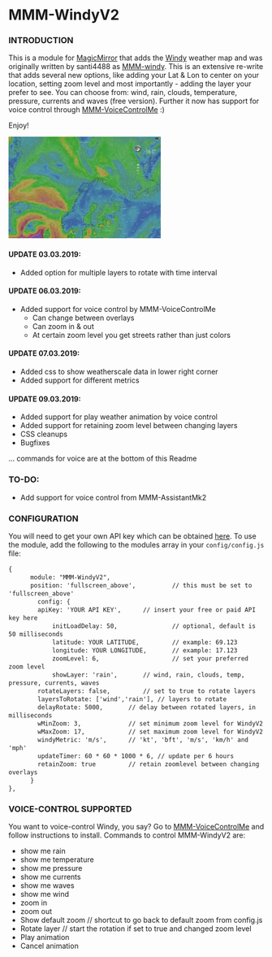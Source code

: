 # MMM-WindyV2

### INTRODUCTION

This is a module for [MagicMirror](https://github.com/MichMich/MagicMirror) that adds the [Windy](https://www.windy.com/) weather map and was originally written by santi4488 as [MMM-windy](https://github.com/santi4488/MMM-windy). This is an extensive re-write that adds several new options, like adding your Lat & Lon to center on your location, setting zoom level and most importantly - adding the layer your prefer to see. You can choose from: wind, rain, clouds, temperature, pressure, currents and waves (free version). Further it now has support for voice control through [MMM-VoiceControlMe](https://github.com/Mykle1/MMM-VoiceControlMe) :)

Enjoy!

![alt text](https://github.com/TheStigh/MMM-WindyV2/blob/master/windy.gif)

#### UPDATE 03.03.2019:

- Added option for multiple layers to rotate with time interval

#### UPDATE 06.03.2019:

- Added support for voice control by MMM-VoiceControlMe
  - Can change between overlays
  - Can zoom in & out
  - At certain zoom level you get streets rather than just colors

#### UPDATE 07.03.2019:

- Added css to show weatherscale data in lower right corner
- Added support for different metrics

#### UPDATE 09.03.2019:

- Added support for play weather animation by voice control
- Added support for retaining zoom level between changing layers
- CSS cleanups
- Bugfixes

... commands for voice are at the bottom of this Readme

### TO-DO:

- Add support for voice control from MMM-AssistantMk2

### CONFIGURATION

You will need to get your own API key which can be obtained [here](https://api4.windy.com/api-key).
To use the module, add the following to the modules array in your `config/config.js` file:

```
{
	  module: "MMM-WindyV2",
	  position: 'fullscreen_above',          // this must be set to 'fullscreen_above'
	    config: {
		apiKey: 'YOUR API KEY',		 // insert your free or paid API key here
        	initLoadDelay: 50,               // optional, default is 50 milliseconds
	      	latitude: YOUR LATITUDE,         // example: 69.123
	        longitude: YOUR LONGITUDE,       // example: 17.123
	        zoomLevel: 6,                    // set your preferred zoom level
	        showLayer: 'rain',		 // wind, rain, clouds, temp, pressure, currents, waves
		rotateLayers: false,		 // set to true to rotate layers
		layersToRotate: ['wind','rain'], // layers to rotate
		delayRotate: 5000,		 // delay between rotated layers, in milliseconds
		wMinZoom: 3,			 // set minimum zoom level for WindyV2
		wMaxZoom: 17,			 // set maximum zoom level for WindyV2
		windyMetric: 'm/s',		 // 'kt', 'bft', 'm/s', 'km/h' and 'mph'
		updateTimer: 60 * 60 * 1000 * 6, // update per 6 hours
		retainZoom: true		 // retain zoomlevel between changing overlays
      }
},
```

### VOICE-CONTROL SUPPORTED

You want to voice-control Windy, you say?
Go to [MMM-VoiceControlMe](https://github.com/Mykle1/MMM-VoiceControlMe) and follow instructions to install.
Commands to control MMM-WindyV2 are:

- show me rain
- show me temperature
- show me pressure
- show me currents
- show me waves
- show me wind
- zoom in
- zoom out
- Show default zoom // shortcut to go back to default zoom from config.js
- Rotate layer // start the rotation if set to true and changed zoom level
- Play animation
- Cancel animation
